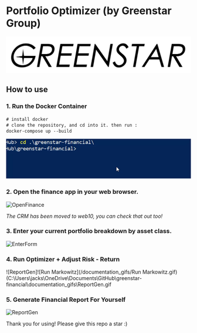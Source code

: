 # Portfolio Optimizer (by Greenstar Group)

![GreenstarBanner](/static/img/GreenstarBanner.png)



## How to use



### 1. Run the Docker Container

```shell
# install docker
# clone the repository, and cd into it. then run :
docker-compose up --build
```

![docker-compose](/documentation_gifs/docker-compose.gif)



### 2. Open the finance app in your web browser.

![OpenFinance](/documentation_gifs/OpenFinance.gif)

*The CRM has been moved to web10, you can check that out too!*

### 3. Enter your current portfolio breakdown by asset class.

![EnterForm](/documentation_gifs/EnterForm.gif)

### 4. Run Optimizer + Adjust Risk - Return

![ReportGen]![Run Markowitz](/documentation_gifs/Run Markowitz.gif)(C:\Users\jacks\OneDrive\Documents\GitHub\greenstar-financial\documentation_gifs\ReportGen.gif



### 5. Generate Financial Report For Yourself

![ReportGen](/documentation_gifs/ReportGen.gif)



Thank you for using! Please give this repo a star :)
